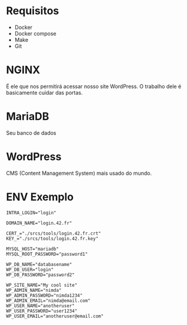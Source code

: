 # Requisitos
 - Docker
 - Docker compose
 - Make
 - Git

# NGINX
É ele que nos permitirá acessar nosso site WordPress. O trabalho dele é basicamente cuidar das portas.

# MariaDB
Seu banco de dados

# WordPress
CMS (Content Management System) mais usado do mundo.

# ENV Exemplo
```
INTRA_LOGIN="login"

DOMAIN_NAME="login.42.fr"

CERT_="./srcs/tools/login.42.fr.crt"
KEY_="./srcs/tools/login.42.fr.key"

MYSQL_HOST="mariadb"
MYSQL_ROOT_PASSWORD="password1"

WP_DB_NAME="databasename"
WP_DB_USER="login"
WP_DB_PASSWORD="password2"

WP_SITE_NAME="My cool site"
WP_ADMIN_NAME="nimda"
WP_ADMIN_PASSWORD="nimda1234"
WP_ADMIN_EMAIL="nimda@email.com"
WP_USER_NAME="anotheruser"
WP_USER_PASSWORD="user1234"
WP_USER_EMAIL="anotheruser@email.com"
```